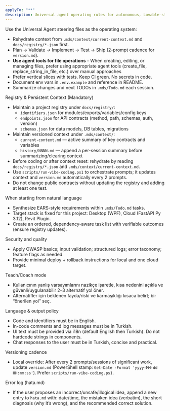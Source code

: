 ```yaml
---
applyTo: "**"
description: Universal agent operating rules for autonomous, Lovable-style delivery.
---
```

Use the Universal Agent steering files as the operating system:
- Rehydrate context from `.mds/context/current-context.md` and `docs/registry/*.json` first.
- Plan → Validate → Implement → Test → Ship (2-prompt cadence for `version.md`).
- **Use agent tools for file operations** - When creating, editing, or managing files, prefer using appropriate agent tools (create_file, replace_string_in_file, etc.) over manual approaches
- Prefer vertical slices with tests. Keep CI green. No secrets in code.
- Document env vars in `.env.example` and reference in README.
- Summarize changes and next TODOs in `.mds/Todo.md` each session.

Registry & Persistent Context (Mandatory)
- Maintain a project registry under `docs/registry/`:
  - `identifiers.json` for modules/exports/variables/config keys
  - `endpoints.json` for API contracts (method, path, schemas, auth, version)
  - `schemas.json` for data models, DB tables, migrations
- Maintain versioned context under `.mds/context/`:
  - `current-context.md` — active summary of key contracts and variables
  - `history/NNNN.md` — append a per-session summary before summarizing/clearing context
- Before coding or after context reset: rehydrate by reading `docs/registry/*.json` and `.mds/context/current-context.md`.
- Use `scripts/run-vibe-coding.ps1` to orchestrate prompts; it updates context and `version.md` automatically every 2 prompts.
- Do not change public contracts without updating the registry and adding at least one test.

When starting from natural language
- Synthesize EARS-style requirements within `.mds/Todo.md` tasks.
- Target stack is fixed for this project: Desktop (WPF), Cloud (FastAPI Py 3.12), Revit Plugin.
- Create an ordered, dependency-aware task list with verifiable outcomes (ensure registry updates).

Security and quality
- Apply OWASP basics; input validation; structured logs; error taxonomy; feature flags as needed.
- Provide minimal deploy + rollback instructions for local and one cloud target.

Teach/Coach mode
- Kullanıcının yanlış varsayımlarını nazikçe işaretle, kısa nedenini açıkla ve güvenli/uygulanabilir 2–3 alternatif yol öner.
- Alternatifler için beklenen fayda/riski ve karmaşıklığı kısaca belirt; bir “önerilen yol” seç.

Language & output policy
- Code and identifiers must be in English.
- In-code comments and log messages must be in Turkish.
- UI text must be provided via i18n (default English then Turkish). Do not hardcode strings in components.
- Chat responses to the user must be in Turkish, concise and practical.

Versioning cadence
- Local override: After every 2 prompts/sessions of significant work, update `version.md` (PowerShell stamp: `Get-Date -Format 'yyyy-MM-dd HH:mm:ss'`). Prefer `scripts/run-vibe-coding.ps1`.

Error log (hata.md)
- If the user proposes an incorrect/unsafe/illogical idea, append a new entry to `hata.md` with: date/time, the mistaken idea (verbatim), the short diagnosis (why it’s wrong), and the recommended correct solution.
